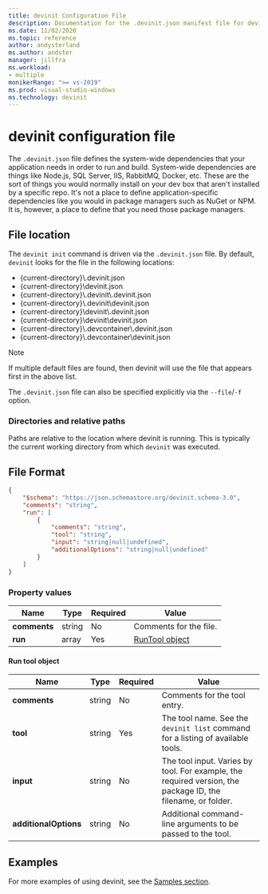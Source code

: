 ```yaml
---
title: devinit Configuration File
description: Documentation for the .devinit.json manifest file for devinit.
ms.date: 11/02/2020
ms.topic: reference
author: andysterland
ms.author: andster
manager: jillfra
ms.workload:
- multiple
monikerRange: ">= vs-2019"
ms.prod: visual-studio-windows
ms.technology: devinit
---
```

# devinit configuration file

The `.devinit.json` file defines the system-wide dependencies that your application needs in order to run and build. System-wide dependencies are things like Node.js, SQL Server, IIS, RabbitMQ, Docker, etc. These are the sort of things you would normally install on your dev box that aren't installed by a specific repo. It's not a place to define application-specific dependencies like you would in package managers such as NuGet or NPM. It is, however, a place to define that you need those package managers.

## File location

The `devinit init` command is driven via the `.devinit.json` file. By default, `devinit` looks for the file in the following locations:

* {current-directory}\\.devinit.json
* {current-directory}\\devinit.json
* {current-directory}\\.devinit\\.devinit.json
* {current-directory}\\.devinit\\devinit.json
* {current-directory}\\devinit\\.devinit.json
* {current-directory}\\devinit\\devinit.json
* {current-directory}\\.devcontainer\\.devinit.json
* {current-directory}\\.devcontainer\\devinit.json

> [!NOTE]
> If multiple default files are found, then devinit will use the file that appears first in the above list.

The `.devinit.json` file can also be specified explicitly via the `--file`/`-f` option.

### Directories and relative paths

Paths are relative to the location where devinit is running. This is typically the current working directory from which `devinit` was executed.

## File Format

```json
{
    "$schema": "https://json.schemastore.org/devinit.schema-3.0",
    "comments": "string",
    "run": [
        {
            "comments": "string",
            "tool": "string",
            "input": "string|null|undefined",
            "additionalOptions": "string|null|undefined"
        }
    ]
}
```

### Property values

| Name         | Type   | Required | Value                              |
|--------------|--------|----------|------------------------------------|
| **comments** | string | No       | Comments for the file.             |
| **run**      | array  | Yes      | [RunTool object](#run-tool-object) |

#### Run tool object

| Name                  | Type   | Required | Value                                                                                                      |
|-----------------------|--------|----------|------------------------------------------------------------------------------------------------------------|
| **comments**          | string | No       | Comments for the tool entry.                                                                               |
| **tool**              | string | Yes      | The tool name. See the `devinit list` command for a listing of available tools.                            |
| **input**             | string | No       | The tool input. Varies by tool. For example, the required version, the package ID, the filename, or folder.|
| **additionalOptions** | string | No       | Additional command-line arguments to be passed to the tool.                                                |

## Examples

For more examples of using devinit, see the [Samples section](sample-readme.md).
